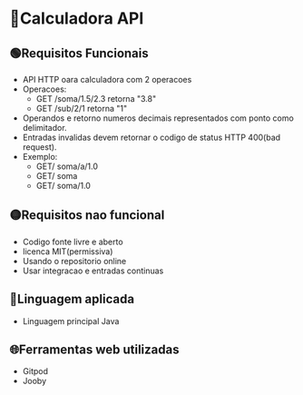 # 🧮Calculadora API

## 🟢Requisitos Funcionais

* API HTTP oara calculadora com 2 operacoes
* Operacoes:
    - GET /soma/1.5/2.3 retorna "3.8"
    - GET /sub/2/1 retorna "1"
* Operandos e retorno numeros decimais representados com ponto como delimitador.
* Entradas invalidas devem retornar o codigo de status HTTP 400(bad request).
* Exemplo:
    - GET/ soma/a/1.0
    - GET/ soma
    - GET/ soma/1.0

## 🟡Requisitos nao funcional

* Codigo fonte livre e aberto
* licenca MIT(permissiva)
* Usando o repositorio online  
* Usar integracao e entradas continuas

## 📖Linguagem aplicada

* Linguagem principal Java

## 🌐Ferramentas web utilizadas

* Gitpod
* Jooby
